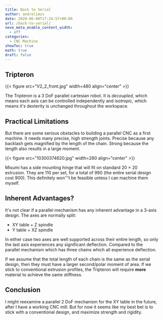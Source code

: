 ```yaml
---
title: Back to Serial
author: andrelimzs
date: 2020-06-08T17:24:57+00:00
url: /back-to-serial/
neve_meta_enable_content_width:
  - off
categories:
  - CNC Machine
showToc: true
math: true
draft: false
---
```

## Tripteron

{{< figure src="V2_2_front.jpg" width=480 align="center" >}}

The Tripteron is a 3 DoF parallel cartesian robot. It is _decoupled_, which means each axis can be controlled independently and _isotropic,_ which means it's dexterity is unchanged throughout the workspace.

## Practical Limitations

But there are some serious obstacles to building a parallel CNC as a first machine. It needs many precise, high strength joints. Precise because any backlash gets magnified by the length of the chain. Strong because the length also results in a large moment.

{{< figure src="10300374620.jpg" width=280 align="center" >}}

Misumi has a side mounting hinge that will fit on standard 20 $\times$ 20 extrusion. They are 110 per set, for a total of 990 (the entire serial design cost 900). This definitely won'&#8217;'t be feasible unless I can machine them myself.

## Inherent Advantages?

It's not clear if a parallel mechanism has any inherent advantage in a 3-axis design. The axes are normally split:

  * XY table + Z spindle
  * Y table + XZ spindle

In either case two axes are well supported across their entire length, so only the last axis experiences any significant deflection. Compared to the parallel mechanism which has three chains which all experience deflection.

If we assume that the total length of each chain is the same as the serial design, then they must have a larger second/polar moment of area. If we stick to conventional extrusion profiles, the Tripteron will require **more** material to achieve the same stiffness.

## Conclusion

I might reexamine a parallel 2 DoF mechanism for the XY table in the future, after I have a working CNC mill. But for now it seems like my best bet is to stick with a conventional design, and maximize strength and rigidity.
